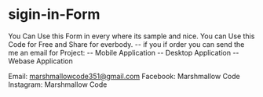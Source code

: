 # sigin-in-Form
You Can Use this Form in every where its sample and nice. 
You can Use this Code for Free and Share for everbody. 
-- if you if order you can send the me an email for Project:
  -- Mobile Application
  -- Desktop Application
  -- Webase Application

  Email: marshmallowcode351@gmail.com
  Facebook: Marshmallow Code
  Instagram: Marshmallow Code
